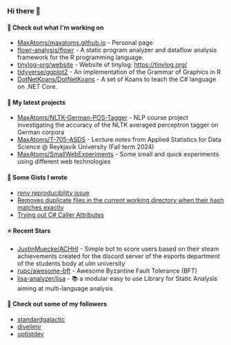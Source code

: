 ### Hi there 👋

#### 👷 Check out what I'm working on

- [MaxAtoms/maxatoms.github.io](https://github.com/MaxAtoms/maxatoms.github.io) - Personal page
- [flowr-analysis/flowr](https://github.com/flowr-analysis/flowr) - A static program analyzer and dataflow analysis framework for the R programming language.
- [tinylog-org/website](https://github.com/tinylog-org/website) - Website of tinylog: https://tinylog.org/
- [tidyverse/ggplot2](https://github.com/tidyverse/ggplot2) - An implementation of the Grammar of Graphics in R
- [DotNetKoans/DotNetKoans](https://github.com/DotNetKoans/DotNetKoans) - A set of Koans to teach the C# language on .NET Core.

#### 🌱 My latest projects

- [MaxAtoms/NLTK-German-POS-Tagger](https://github.com/MaxAtoms/NLTK-German-POS-Tagger) - NLP course project investigating the accuracy of the NLTK averaged perceptron tagger on German corpora
- [MaxAtoms/T-705-ASDS](https://github.com/MaxAtoms/T-705-ASDS) - Lecture notes from Applied Statistics for Data Science @ Reykjavík University (Fall term 2024)
- [MaxAtoms/SmallWebExperiments](https://github.com/MaxAtoms/SmallWebExperiments) - Some small and quick experiments using different web technologies

#### 📓 Some Gists I wrote

- [renv reproducibility issue](https://gist.github.com/fa19949eb41f7bdc24277cc49a73de2f)
- [Removes duplicate files in the current working directory when their hash matches exactly](https://gist.github.com/adb1a103726545c84d591b7be5eec134)
- [Trying out C# Caller Attributes](https://gist.github.com/9b9f14f7bab6d7ed7a64316d211d5f5d)

#### ⭐ Recent Stars

- [JustinMuecke/ACHHI](https://github.com/JustinMuecke/ACHHI) - Simple bot to score users based on their steam achievements created for the discord server of the esports department of the students body at ulm university
- [rupc/awesome-bft](https://github.com/rupc/awesome-bft) - Awesome Byzantine Fault Tolerance (BFT)
- [lisa-analyzer/lisa](https://github.com/lisa-analyzer/lisa) - 📚 a modular easy to use Library for Static Analysis aiming at multi-language analysis

#### 👯 Check out some of my followers

- [standardgalactic](https://github.com/standardgalactic)
- [djvelimir](https://github.com/djvelimir)
- [optistdev](https://github.com/optistdev)
